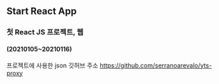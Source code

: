 ## Start React App

### 첫 React JS 프로젝트, 웹 

#### (20210105~20210116)

프로젝트에 사용한 json 깃허브 주소
https://github.com/serranoarevalo/yts-proxy
